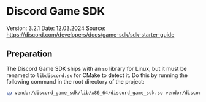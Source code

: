 # Discord Game SDK

Version: 3.2.1
Date: 12.03.2024
Source: https://discord.com/developers/docs/game-sdk/sdk-starter-guide

## Preparation

The Discord Game SDK ships with an `so` library for Linux,
but it must be renamed to `libdiscord.so` for CMake to detect it.
Do this by running the following command in the root directory of the project:

```sh
cp vendor/discord_game_sdk/lib/x86_64/discord_game_sdk.so vendor/discord_game_sdk/lib/x86_64/libdiscord.so
```
